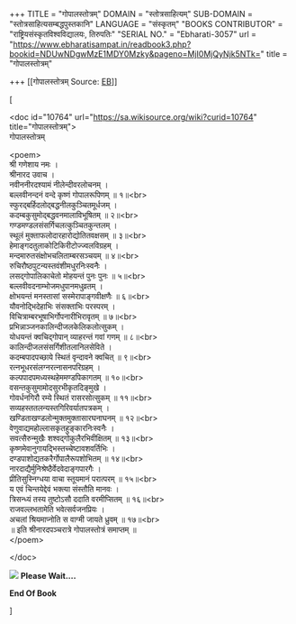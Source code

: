 +++
TITLE = "गोपालस्तोत्रम्"
DOMAIN = "स्तोत्रसाहित्यम्"
SUB-DOMAIN = "स्तोत्रसाहित्यसम्बद्धपुस्तकानि"
LANGUAGE = "संस्कृतम्"
"BOOKS CONTRIBUTOR" = "राष्ट्रियसंस्कृतविश्वविद्यालयः, तिरुपतिः"
"SERIAL NO." = "Ebharati-3057"
url = "https://www.ebharatisampat.in/readbook3.php?bookid=NDUwNDgwMzE1MDY0Mzky&pageno=MjI0MjQyNjk5NTk="
title = "गोपालस्तोत्रम्"

+++
[[गोपालस्तोत्रम्	Source: [EB](https://www.ebharatisampat.in/readbook3.php?bookid=NDUwNDgwMzE1MDY0Mzky&pageno=MjI0MjQyNjk5NTk=)]]

\[



\<doc id="10764" url="https://sa.wikisource.org/wiki?curid=10764" title="गोपालस्तोत्रम्"\>  
गोपालस्तोत्रम्

\<poem\>  
श्री गणेशाय नमः ।  
श्रीनारद उवाच ।  
नवीननीरदश्यामं नीलेन्दीवरलोचनम् ।  
बल्लवीनन्दनं वन्दे कृष्णं गोपालरूपिणम् ॥ १॥\<br\>  
स्फुरद्बर्हिदलोद्बद्धनीलकुञ्चितमूर्धजम् ।  
कदम्बकुसुमोद्बद्धवनमालाविभूषितम् ॥ २॥\<br\>  
गण्डमण्डलसंसर्गिचलत्कुञ्चितकुन्तलम् ।  
स्थूलं मुक्ताफलोदारहारोद्योतितवक्षसम् ॥ ३॥\<br\>  
हेमाङ्गदतुलाकोटिकिरीटोज्ज्वलविग्रहम् ।  
मन्दमारुतसंक्षोभचलिताम्बरसञ्चयम् ॥ ४॥\<br\>  
रुचिरौष्ठपुटन्यस्तवंशीमधुरनिःस्वनैः ।  
लसद्गोपालिकाचेतो मोहयन्तं पुनः पुनः ॥ ५॥\<br\>  
बल्लवीवदनाम्भोजमधुपानमधुव्रतम् ।  
क्षोभयन्तं मनस्तासां सस्मेरापाङ्गवीक्षणैः ॥ ६॥\<br\>  
यौवनोद्भिदेहाभिः संसक्ताभिः परस्परम् ।  
विचित्राम्बरभूषाभिर्गोपनारीभिरावृतम् ॥ ७॥\<br\>  
प्रभिन्नाञ्जनकालिन्दीजलकेलिकलोत्सुकम् ।  
योधयन्तं क्वचिद्गोपान् व्याहरन्तं गवां गणम् ॥ ८॥\<br\>  
कालिन्दीजलसंसर्गिशीतलानिलसेविते ।  
कदम्बपादपच्छाये स्थितं वृन्दावने क्वचित् ॥ ९॥\<br\>  
रत्नभूधरसंलग्नरत्नासनपरिग्रहम् ।  
कल्पपादपमध्यस्थहेममण्डपिकागतम् ॥ १०॥\<br\>  
वसन्तकुसुमामोदसुरभीकृतदिङ्मुखे ।  
गोवर्धनगिरौ रम्ये स्थितं रासरसोत्सुकम् ॥ ११॥\<br\>  
सव्यहस्ततलन्यस्तगिरिवर्यातपत्रकम् ।  
खण्डिताखण्डलोन्मुक्तमुक्तासारघनाघनम् ॥ १२॥\<br\>  
वेणुवाद्यमहोल्लासकृतहुङ्कारनिःस्वनैः ।  
सवत्सैरुन्मुखैः शश्वद्गोकुलैरभिवीक्षितम् ॥ १३॥\<br\>  
कृष्णमेवानुगायद्भिस्तच्चेष्टावशवर्तिभिः ।  
दण्डपाशोद्यतकरैर्गोपालैरूपशोभितम् ॥ १४॥\<br\>  
नारदाद्यैर्मुनिश्रेष्ठैर्वेदवेदाङ्गपारगैः ।  
प्रीतिसुस्निग्धया वाचा स्तूयमानं परात्परम् ॥ १५॥\<br\>  
य एवं चिन्तयेद्देवं भक्त्या संस्तौति मानवः ।  
त्रिसन्ध्यं तस्य तुष्टोऽसौ ददाति वरमीप्सितम् ॥ १६॥\<br\>  
राजवल्लभतामेति भवेत्सर्वजनप्रियः ।  
अचलां श्रियमाप्नोति स वाग्मी जायते ध्रुवम् ॥ १७॥\<br\>  
॥ इति श्रीनारदपञ्चरात्रे गोपालस्तोत्रं समाप्तम् ॥  
\</poem\>

\</doc\>

![](include/loader.gif) **Please Wait....**

**End Of Book**

\]
